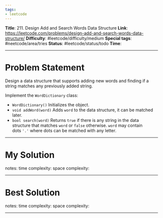 ```yaml
---
tags:
- leetcode
---
```

**Title**: 211. Design Add and Search Words Data Structure
**Link**: https://leetcode.com/problems/design-add-and-search-words-data-structure/
**Difficulty**: #leetcode/difficulty/medium 
**Special tags**: #neetcode/area/tries 
**Status**: #leetcode/status/todo 
**Time**: 

---
# Problem Statement
Design a data structure that supports adding new words and finding if a string matches any previously added string.

Implement the `WordDictionary` class:

-   `WordDictionary()` Initializes the object.
-   `void addWord(word)` Adds `word` to the data structure, it can be matched later.
-   `bool search(word)` Returns `true` if there is any string in the data structure that matches `word` or `false` otherwise. `word` may contain dots `'.'` where dots can be matched with any letter.

---
# My Solution

notes: 
time complexity: 
space complexity: 

---
# Best Solution

notes: 
time complexity: 
space complexity: 

---

